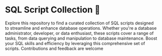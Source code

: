 # SQL Script Collection 🚀

Explore this repository to find a curated collection of SQL scripts designed to streamline and enhance database operations. Whether you're a database administrator, developer, or data enthusiast, these scripts cover a range of tasks, from data querying and manipulation to database maintenance. Boost your SQL skills and efficiency by leveraging this comprehensive set of scripts. Contributions and feedback are welcome